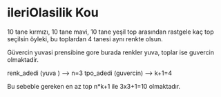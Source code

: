 # ileriOlasilik Kou

10 tane kırmızı, 10 tane mavi, 10 tane yeşil top arasından rastgele kaç top seçilsin öyleki,
bu toplardan 4 tanesi aynı renkte olsun.

Güvercin yuvasi prensibine gore burada renkler yuva, toplar ise guvercin olmaktadir.

renk_adedi (yuva )   --> n=3
tpo_adedi (guvercin) --> k+1=4

Bu sebeble gereken en az top n*k+1 ile 3x3+1=10 olmaktadır.

